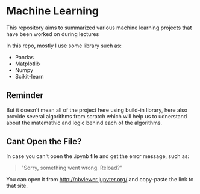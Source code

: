 <h1>Machine Learning</h1>

This repository aims to summarized various machine learning projects that have been worked on during lectures

In this repo, mostly I use some library such as:
* Pandas
* Matplotlib
* Numpy
* Scikit-learn

<h2>Reminder</h2>
But it doesn't mean all of the project here using build-in library, here also provide several algorithms from scratch which will help us to udnerstand about the matemathic and logic behind each of the algorithms.  

<h2>Cant Open the File? </h2>

In case you can't open the .ipynb file and get the error message, such as:

> "Sorry, something went wrong. Reload?"

You can open it from http://nbviewer.jupyter.org/ and copy-paste the link to that site.
